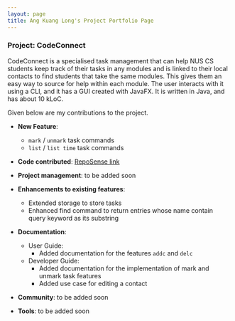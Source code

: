 ```yaml
---
layout: page
title: Ang Kuang Long's Project Portfolio Page
---
```


### Project: CodeConnect

CodeConnect is a specialised task management that can help NUS CS students keep track of their tasks in any modules and is linked to their local contacts to find students that take the same modules. This gives them an easy way to source for help within each module.  The user interacts with it using a CLI, and it has a GUI created with JavaFX. It is written in Java, and has about 10 kLoC.

Given below are my contributions to the project.

* **New Feature**:
  * `mark` / `unmark` task commands
  * `list` / `list time` task commands

* **Code contributed**: [RepoSense link](https://nus-cs2103-ay2223s1.github.io/tp-dashboard/?search=angkl0&breakdown=true)

* **Project management**: to be added soon

* **Enhancements to existing features**:
  * Extended storage to store tasks
  * Enhanced find command to return entries whose name contain query keyword as its substring

* **Documentation**:
  * User Guide:
    * Added documentation for the features `addc` and `delc`
  * Developer Guide:
    * Added documentation for the implementation of mark and unmark task features
    * Added use case for editing a contact

* **Community**: to be added soon

* **Tools**: to be added soon
